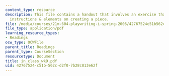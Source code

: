 ```yaml
---
content_type: resource
description: This file contains a handout that involves an exercise that entails the
  instructions & elements on creating a piece.
file: /media/courses/21m-604-playwriting-i-spring-2005/42767524c51b562cd2f07b28c813e62f_in_class_wk9.pdf
file_type: application/pdf
learning_resource_types:
- Readings
ocw_type: OCWFile
parent_title: Readings
parent_type: CourseSection
resourcetype: Document
title: in_class_wk9.pdf
uid: 42767524-c51b-562c-d2f0-7b28c813e62f
---
```

